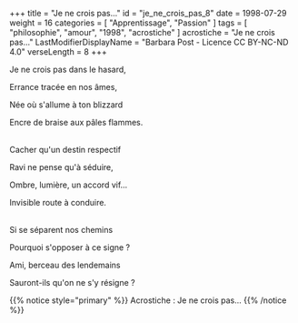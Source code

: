 +++
title = "Je ne crois pas..."
id = "je_ne_crois_pas_8"
date = 1998-07-29
weight = 16
categories = [ "Apprentissage", "Passion" ]
tags = [ "philosophie", "amour", "1998", "acrostiche" ]
acrostiche = "Je ne crois pas..."
LastModifierDisplayName = "Barbara Post - Licence CC BY-NC-ND 4.0"
verseLength = 8
+++

Je ne crois pas dans le hasard,

Errance tracée en nos âmes,

Née où s'allume à ton blizzard

Encre de braise aux pâles flammes.

 \
Cacher qu'un destin respectif

Ravi ne pense qu'à séduire,

Ombre, lumière, un accord vif...

Invisible route à conduire.

 \
Si se séparent nos chemins

Pourquoi s'opposer à ce signe ?

Ami, berceau des lendemains

Sauront-ils qu'on ne s'y résigne ?

{{% notice style="primary" %}}
Acrostiche : Je ne crois pas...
{{% /notice %}}

